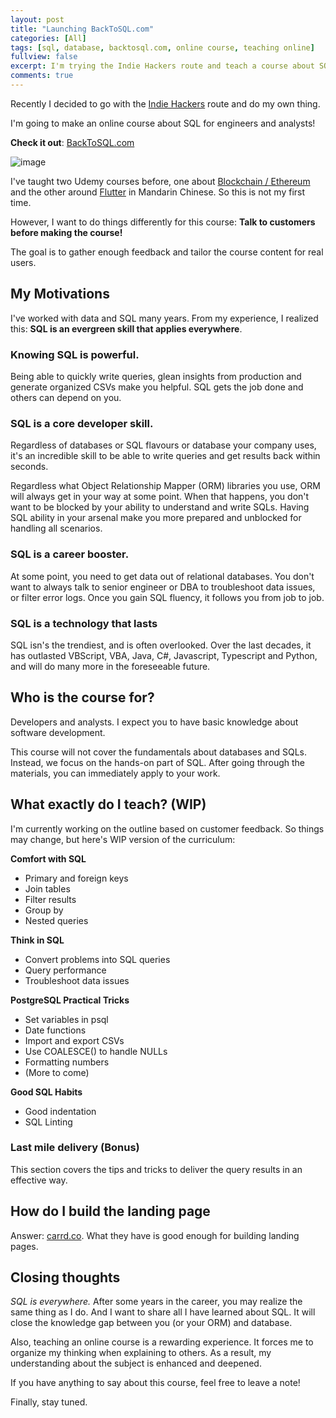 ```yaml
---
layout: post
title: "Launching BackToSQL.com"
categories: [All]
tags: [sql, database, backtosql.com, online course, teaching online]
fullview: false
excerpt: I'm trying the Indie Hackers route and teach a course about SQL!
comments: true
---
```


Recently I decided to go with the [Indie Hackers](https://www.indiehackers.com/) route and do my own thing. 

I'm going to make an online course about SQL for engineers and analysts!

**Check it out**: [BackToSQL.com](https://backtosql.com/)

![image](https://user-images.githubusercontent.com/2715151/82123189-ff5d0a00-9765-11ea-89a3-8406cc89dab5.png)

I've taught two Udemy courses before, one about [Blockchain / Ethereum](https://www.udemy.com/course/intro-to-ether/?referralCode=C2AF50D41F1723E474A5) and the other around [Flutter](https://www.udemy.com/course/flutter-intro/?referralCode=630D8FD5B4B2C0791B31) in Mandarin Chinese. So this is not my first time.

However, I want to do things differently for this course: **Talk to customers before making the course!** 

The goal is to gather enough feedback and tailor the course content for real users.

## My Motivations
I've worked with data and SQL many years. From my experience, I realized this: **SQL is an evergreen skill that applies everywhere**.

### Knowing SQL is powerful.
Being able to quickly write queries, glean insights from production and generate organized CSVs make you helpful. SQL gets the job done and others can depend on you.

### SQL is a core developer skill.
Regardless of databases or SQL flavours or database your company uses, it's an incredible skill to be able to write queries and get results back within seconds.

Regardless what Object Relationship Mapper (ORM) libraries you use, ORM will always get in your way at some point. When that happens, you don't want to be blocked by your ability to understand and write SQLs. Having SQL ability in your arsenal make you more prepared and unblocked for handling all scenarios.

### SQL is a career booster.
At some point, you need to get data out of relational databases. You don't want to always talk to senior engineer or DBA to troubleshoot data issues, or filter error logs. Once you gain SQL fluency, it follows you from job to job.

### SQL is a technology that lasts
SQL isn's the trendiest, and is often overlooked. Over the last decades, it has outlasted VBScript, VBA, Java, C#, Javascript, Typescript and Python, and will do many more in the foreseeable future.

## Who is the course for?
Developers and analysts. I expect you to have basic knowledge about software development.

This course will not cover the fundamentals about databases and SQLs. Instead, we focus on the hands-on part of SQL. After going through the materials, you can immediately apply to your work.

## What exactly do I teach? (WIP)
I'm currently working on the outline based on customer feedback. So things may change, but here's WIP version of the curriculum:

**Comfort with SQL**
- Primary and foreign keys
- Join tables
- Filter results
- Group by
- Nested queries

**Think in SQL**
- Convert problems into SQL queries
- Query performance
- Troubleshoot data issues

**PostgreSQL Practical Tricks**
- Set variables in psql
- Date functions
- Import and export CSVs
- Use COALESCE() to handle NULLs
- Formatting numbers
- (More to come)

**Good SQL Habits**
- Good indentation
- SQL Linting

### Last mile delivery (Bonus)
This section covers the tips and tricks to deliver the query results in an effective way.

## How do I build the landing page

Answer: [carrd.co](https://carrd.co/). What they have is good enough for building landing pages.

## Closing thoughts

*SQL is everywhere.* After some years in the career, you may realize the same thing as I do. And I want to share all I have
learned about SQL. It will close the knowledge gap between you (or your ORM) and database.

Also, teaching an online course is a rewarding experience. It forces me to organize my thinking when explaining to others. As a result,
my understanding about the subject is enhanced and deepened.

If you have anything to say about this course, feel free to leave a note!

Finally, stay tuned.


